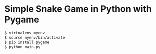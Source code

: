 # Simple Snake Game in Python with Pygame

```bash
$ virtualenv myenv
$ source myenv/bin/activate   
$ pip install pygame  
$ python main.py
```
